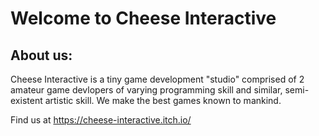 # Welcome to Cheese Interactive


## About us:
Cheese Interactive is a tiny game development "studio" comprised of 2 amateur game devlopers of varying programming skill and similar, semi-existent artistic skill. We make the best games known to mankind.

Find us at
https://cheese-interactive.itch.io/
<!--

**Here are some ideas to get you started:**

🙋‍♀️ A short introduction - what is your organization all about?
🌈 Contribution guidelines - how can the community get involved?
👩‍💻 Useful resources - where can the community find your docs? Is there anything else the community should know?
🍿 Fun facts - what does your team eat for breakfast?
🧙 Remember, you can do mighty things with the power of [Markdown](https://docs.github.com/github/writing-on-github/getting-started-with-writing-and-formatting-on-github/basic-writing-and-formatting-syntax)
-->
